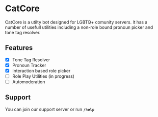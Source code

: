 # CatCore
CatCore is a utilty bot designed for LGBTQ+ comunity servers. It has a number of usefull utilities including a non-role bound pronoun picker and tone tag resolver.

## Features
- [x] Tone Tag Resolver
- [x] Pronoun Tracker
- [x] Interaction based role picker
- [ ] Role Play Utilities (in progress)
- [ ] Automoderation 

## Support
You can join our support server <coming soon> or run **`/help`** <also coming soon>
